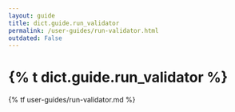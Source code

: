 ```yaml
---
layout: guide
title: dict.guide.run_validator
permalink: /user-guides/run-validator.html
outdated: False
---
```


<h1>{% t dict.guide.run_validator %}</h1>
{% tf user-guides/run-validator.md %}
